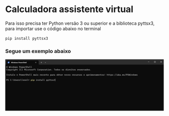 # Calculadora assistente virtual 
Para isso precisa ter Python versão 3 ou superior e a biblioteca pyttsx3, para importar use o código abaixo no terminal

    pip install pyttsx3


### Segue um exemplo abaixo
<img src="https://raw.githubusercontent.com/leostella97/assistente-calc/main/img/exemplo-terminal.png">